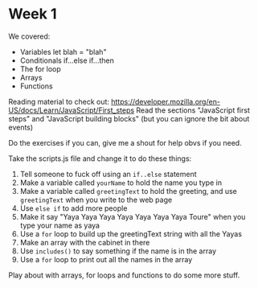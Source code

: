 # Week 1

We covered:
* Variables let blah = "blah"
* Conditionals if...else if...then
* The for loop
* Arrays
* Functions

Reading material to check out: https://developer.mozilla.org/en-US/docs/Learn/JavaScript/First_steps
Read the sections "JavaScript first steps" and "JavaScript building blocks" (but you can ignore the bit about events)

Do the exercises if you can, give me a shout for help obvs if you need.

Take the scripts.js file and change it to do these things:

1. Tell someone to fuck off using an `if..else` statement
2. Make a variable called `yourName` to hold the name you type in
3. Make a variable called `greetingText` to hold the greeting, and use `greetingText` when you write to the web page
4. Use `else if` to add more people
5. Make it say "Yaya Yaya Yaya Yaya Yaya Yaya Yaya Toure" when you type your name as yaya
6. Use a `for` loop to build up the greetingText string with all the Yayas
7. Make an array with the cabinet in there
8. Use `includes()` to say something if the name is in the array
9. Use a `for` loop to print out all the names in the array

Play about with arrays, for loops and functions to do some more stuff.

